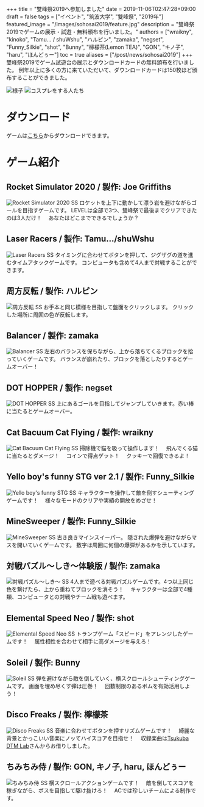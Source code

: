 +++
title = "雙峰祭2019へ参加しました"
date = 2019-11-06T02:47:28+09:00
draft = false
tags = ["イベント", "筑波大学", "雙峰祭", "2019年"]
featured_image = "/images/sohosai2019/feature.jpg"
description = "雙峰祭2019でゲームの展示・試遊・無料頒布を行いました。"
authors = ["wraikny", "kinoko", "Tamu... / shuWshu", "ハルピン", "zamaka", "negset", "Funny_Silkie", "shot", "Bunny", "檸檬茶(Lemon TEA)", "GON", "キノ子", "haru", "ほんどぅー"]
toc = true
aliases = ["/post/news/sohosai2019"]
+++
雙峰祭2019でゲーム試遊台の展示とダウンロードカードの無料頒布を行いました。
例年以上に多くの方に来ていただいて、ダウンロードカードは150枚ほど頒布することができました。

![様子](/images/sohosai2019/feature.jpg)
![コスプレをする人たち](/images/sohosai2019/IMG_7864.JPG)

# ダウンロード
ゲームは[こちら](https://drive.google.com/drive/folders/1BRC45MATpEpjEz9nStN9Pz0ubfA3ne06?usp=sharing)からダウンロードできます。

# ゲーム紹介
## Rocket Simulator 2020 / 製作: Joe Griffiths

![Rocket Simulator 2020 SS](/images/sohosai2019/RocketSimulator2020.png)
ロケットを上下に動かして漂う岩を避けながらゴールを目指すゲームです。
LEVELは全部で3つ、雙峰祭で最後までクリアできたのは3人だけ！　
あなたはどこまでできるでしょうか？

## Laser Racers / 製作: Tamu.../shuWshu
![Laser Racers SS](/images/sohosai2019/LaserRacers.png)
タイミングに合わせてボタンを押して、ジグザグの道を進むタイムアタックゲームです。
コンピュータも含めて4人まで対戦することができます。

## 周方反転 / 製作: ハルピン
![周方反転 SS](/images/sohosai2019/周方反転.png)
お手本と同じ模様を目指して盤面をクリックします。
クリックした場所に周囲の色が反転します。

## Balancer / 製作: zamaka
![Balancer SS](/images/sohosai2019/Balancer.png)
左右のバランスを保ちながら、上から落ちてくるブロックを拾っていくゲームです。
バランスが崩れたり、ブロックを落としたりするとゲームオーバー！

## DOT HOPPER / 製作: negset
![DOT HOPPER SS](/images/sohosai2019/DOTHOPPER.png)
上にあるゴールを目指してジャンプしていきます。赤い棒に当たるとゲームオーバー。

## Cat Bacuum Cat Flying / 製作: wraikny
![Cat Bacuum Cat Flying SS](/images/sohosai2019/CatBacuumCatFlying.png)
掃除機で猫を吸って操作します！　
飛んでくる猫に当たるとダメージ！　
コインで得点ゲット！　
クッキーで回復できるよ！

## Yello boy's funny STG ver 2.1 / 製作: Funny_Silkie
![Yello boy's funny STG SS](/images/sohosai2019/Yellowboy'sfunnySTG.png)
キャラクターを操作して敵を倒すシューティングゲームです！　
様々なモードのクリアや実績の開放をめざせ！

## MineSweeper / 製作: Funny_Silkie
![MineSweeper SS](/images/sohosai2019/MineSweeper.png)
古き良きマインスイーパー。
隠された爆弾を避けながらマスを開いていくゲームです。
数字は周囲に何個の爆弾があるかを示しています。

## 対戦パズル～しき～体験版 / 製作: zamaka
![対戦パズル～しき～ SS](/images/sohosai2019/FightingPuzzle_Shiki_trial.png)
4人まで遊べる対戦パズルゲームです。4つ以上同じ色を繋げたら、上から重ねてブロックを消そう！　
キャラクターは全部で4種類、コンピュータとの対戦やチーム戦も遊べます。

## Elemental Speed Neo / 製作: shot
![Elemental Speed Neo SS](/images/sohosai2019/ElementalSpeedNeo.png)
トランプゲーム「スピード」をアレンジしたゲームです！　
属性相性を合わせて相手に高ダメージを与えろ！

## Soleil / 製作: Bunny
![Soleil SS](/images/sohosai2019/Soleil.png)
弾を避けながら敵を倒していく、横スクロールシューティングゲームです。
画面を埋め尽くす弾は圧巻！　
回数制限のあるボムを有効活用しよう！

## Disco Freaks / 製作: 檸檬茶
![Disco Freaks SS](/images/sohosai2019/DiscoFreaks.png)
音楽に合わせてボタンを押すリズムゲームです！　
綺麗な背景とかっこいい音楽にノッてハイスコアを目指せ！　
収録楽曲は[Tsukuba DTM Lab](https://twitter.com/tsukubadtm)さんからお借りしました。

## ちみちみ侍 / 製作: GON, キノ子, haru, ほんどぅー
![ちみちみ侍 SS](/images/sohosai2019/ex2019.png)
横スクロールアクションゲームです！　
敵を倒してスコアを稼ぎながら、ボスを目指して駆け抜けろ！　
ACでは珍しいチームによる制作です。
